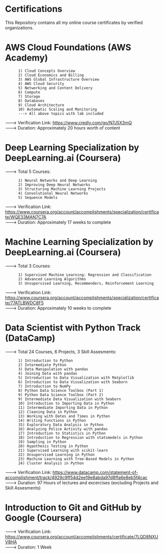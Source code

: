 # Certifications
This Repository contains all my online course certificates by verified organizations.

# AWS Cloud Foundations (AWS Academy)     

    
          1) Cloud Concepts Overview                      
          2) Cloud Economics and Billing                      
          3) AWS Global Infrastructure Overview
          4) AWS Cloud Security
          5) Networking and Content Delivery  
          6) Compute
          7) Storage                     
          8) Databases                       
          9) Cloud Architecture
          10) Automatic Scaling and Monitoring
          ---> All above topics with lab included 

---> Verification Link: https://www.credly.com/go/N7J5X3mQ                                               
---> Duration: Approximately 20 hours worth of content 

# Deep Learning Specialization by DeepLearning.ai (Coursera)                 

---> Total 5 Courses:                       
                        
          1) Neural Networks and Deep Learning                        
          2) Improving Deep Neural Networks                        
          3) Structuring Machine Learning Projects                        
          4) Convolutional Neural Networks                        
          5) Sequence Models                        
                                  
---> Verification Link: https://www.coursera.org/account/accomplishments/specialization/certificate/WQE33MAN7C7A                    
---> Duration: Approximately 17 weeks to complete                        

# Machine Learning Specialization by DeepLearning.ai (Coursera)                 

---> Total 3 Courses: 

          1) Supervised Machine Learning: Regression and Classification                       
          2) Advanced Learning Algorithms                        
          3) Unsupervised Learning, Recommenders, Reinforcement Learning
          
---> Verification Link: https://www.coursera.org/account/accomplishments/specialization/certificate/77ATLBWDC8F5                
---> Duration: Approximately 10 weeks to complete  

# Data Scientist with Python Track (DataCamp)                

---> Total 24 Courses, 6 Projects, 3 Skill Assesments: 

          1) Introduction to Python                      
          2) Intermediate Python                       
          3) Data Manipulation with pandas
          4) Joining Data with pandas
          5) Introduction to Data Visualization with Matplotlib
          6) Introduction to Data Visualization with Seaborn
          7) Introduction to NumPy
          8) Python Data Science Toolbox (Part 1)
          9) Python Data Science Toolbox (Part 2)
          9) Intermediate Data Visualization with Seaborn
          10) Introduction to Importing Data in Python
          11) Intermediate Importing Data in Python
          12) Cleaning Data in Python
          13) Working with Dates and Times in Python
          14) Writing Functions in Python
          15) Exploratory Data Analysis in Python
          16) Analyzing Police Activity with pandas
          17) Introduction to Statistics in Python
          18) Introduction to Regression with statsmodels in Python
          19) Sampling in Python
          20) Hypothesis Testing in Python
          21) Supervised Learning with scikit-learn
          22) Unsupervised Learning in Python
          23) Machine Learning with Tree-Based Models in Python
          24) Cluster Analysis in Python
          
---> Verification Link: https://www.datacamp.com/statement-of-accomplishment/track/4929c9ff54d2ee19e8abda97d8ffa6e8eb5f4cac                         
---> Duration: 97 Hours of lectures and excercises (excluding Projects and Skill Assesments) 

# Introduction to Git and GitHub by Google (Coursera)

---> Verification Link: https://www.coursera.org/account/accomplishments/certificate/7LQD8NXUV8HA                       
---> Duration: 1 Week

          
